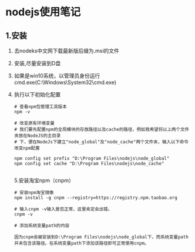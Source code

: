 # nodejs使用笔记

## 1.安装

1. 去nodeks中文网下载最新版后缀为.msi的文件

2. 安装,尽量安装到D盘

3. 如果是win10系统，以管理员身份运行cmd.exe(C:\Windows\System32\cmd.exe)

4. 执行以下初始化配置

   ```
   # 查看npm包管理工具版本
   npm -v
   
   # 改变原有环境变量
   # 我们要先配置npm的全局模块的存放路径以及cache的路径，例如我希望将以上两个文件夹放在NodeJS的主目录
   # 下，便在NodeJs下建立"node_global"及"node_cache"两个文件夹，输入以下命令改变npm配置
   
   npm config set prefix "D:\Program Files\nodejs\node_global"
   npm config set cache "D:\Program Files\nodejs\node_cache"
   
   
   ```

   5.安装淘宝npm（cnpm） 

   ```
   # 安装npm淘宝镜像
   npm install -g cnpm --registry=https://registry.npm.taobao.org
   
   # 输入cnpm -v输入是否正常，这里肯定会出错。
   cnpm -v
   
   # 添加系统变量path的内容
   
   因为cnpm会被安装到D:\Program Files\nodejs\node_global下，而系统变量path并未包含该路径。在系统变量path下添加该路径即可正常使用cnpm。
   ```

   

